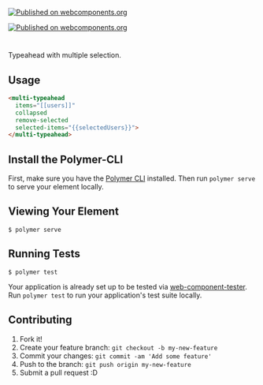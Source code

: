 [![Published on webcomponents.org](https://img.shields.io/badge/webcomponents.org-published-blue.svg)](https://www.webcomponents.org/jlsanchezsanz/multi-typeahead)

[![Published on webcomponents.org](https://img.shields.io/badge/webcomponents.org-published-blue.svg)](https://www.webcomponents.org/element/owner/my-element)

# <multi-typeahead>
Typeahead with multiple selection.

## Usage

  ```html
  <multi-typeahead
    items="[[users]]"
    collapsed
    remove-selected
    selected-items="{{selectedUsers}}">
  </multi-typeahead>
  ```

## Install the Polymer-CLI

First, make sure you have the [Polymer CLI](https://www.npmjs.com/package/polymer-cli) installed. Then run `polymer serve` to serve your element locally.

## Viewing Your Element

```
$ polymer serve
```

## Running Tests

```
$ polymer test
```

Your application is already set up to be tested via [web-component-tester](https://github.com/Polymer/web-component-tester). Run `polymer test` to run your application's test suite locally.

## Contributing
1. Fork it!
2. Create your feature branch: `git checkout -b my-new-feature`
3. Commit your changes: `git commit -am 'Add some feature'`
4. Push to the branch: `git push origin my-new-feature`
5. Submit a pull request :D
